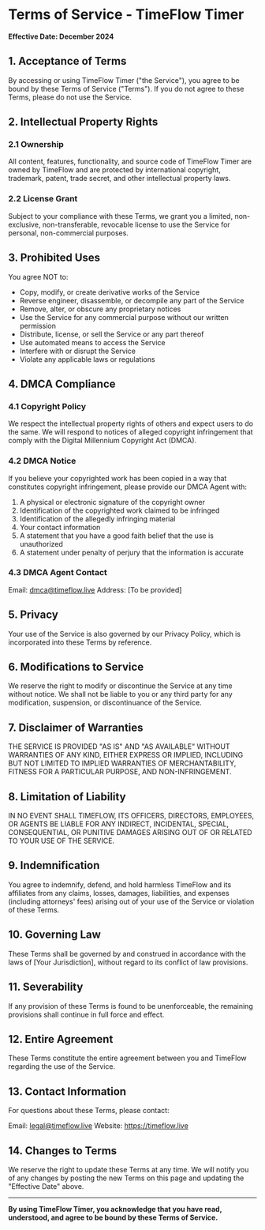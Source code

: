 # Terms of Service - TimeFlow Timer

**Effective Date: December 2024**

## 1. Acceptance of Terms

By accessing or using TimeFlow Timer ("the Service"), you agree to be bound by these Terms of Service ("Terms"). If you do not agree to these Terms, please do not use the Service.

## 2. Intellectual Property Rights

### 2.1 Ownership
All content, features, functionality, and source code of TimeFlow Timer are owned by TimeFlow and are protected by international copyright, trademark, patent, trade secret, and other intellectual property laws.

### 2.2 License Grant
Subject to your compliance with these Terms, we grant you a limited, non-exclusive, non-transferable, revocable license to use the Service for personal, non-commercial purposes.

## 3. Prohibited Uses

You agree NOT to:

- Copy, modify, or create derivative works of the Service
- Reverse engineer, disassemble, or decompile any part of the Service
- Remove, alter, or obscure any proprietary notices
- Use the Service for any commercial purpose without our written permission
- Distribute, license, or sell the Service or any part thereof
- Use automated means to access the Service
- Interfere with or disrupt the Service
- Violate any applicable laws or regulations

## 4. DMCA Compliance

### 4.1 Copyright Policy
We respect the intellectual property rights of others and expect users to do the same. We will respond to notices of alleged copyright infringement that comply with the Digital Millennium Copyright Act (DMCA).

### 4.2 DMCA Notice
If you believe your copyrighted work has been copied in a way that constitutes copyright infringement, please provide our DMCA Agent with:

1. A physical or electronic signature of the copyright owner
2. Identification of the copyrighted work claimed to be infringed
3. Identification of the allegedly infringing material
4. Your contact information
5. A statement that you have a good faith belief that the use is unauthorized
6. A statement under penalty of perjury that the information is accurate

### 4.3 DMCA Agent Contact
Email: dmca@timeflow.live
Address: [To be provided]

## 5. Privacy

Your use of the Service is also governed by our Privacy Policy, which is incorporated into these Terms by reference.

## 6. Modifications to Service

We reserve the right to modify or discontinue the Service at any time without notice. We shall not be liable to you or any third party for any modification, suspension, or discontinuance of the Service.

## 7. Disclaimer of Warranties

THE SERVICE IS PROVIDED "AS IS" AND "AS AVAILABLE" WITHOUT WARRANTIES OF ANY KIND, EITHER EXPRESS OR IMPLIED, INCLUDING BUT NOT LIMITED TO IMPLIED WARRANTIES OF MERCHANTABILITY, FITNESS FOR A PARTICULAR PURPOSE, AND NON-INFRINGEMENT.

## 8. Limitation of Liability

IN NO EVENT SHALL TIMEFLOW, ITS OFFICERS, DIRECTORS, EMPLOYEES, OR AGENTS BE LIABLE FOR ANY INDIRECT, INCIDENTAL, SPECIAL, CONSEQUENTIAL, OR PUNITIVE DAMAGES ARISING OUT OF OR RELATED TO YOUR USE OF THE SERVICE.

## 9. Indemnification

You agree to indemnify, defend, and hold harmless TimeFlow and its affiliates from any claims, losses, damages, liabilities, and expenses (including attorneys' fees) arising out of your use of the Service or violation of these Terms.

## 10. Governing Law

These Terms shall be governed by and construed in accordance with the laws of [Your Jurisdiction], without regard to its conflict of law provisions.

## 11. Severability

If any provision of these Terms is found to be unenforceable, the remaining provisions shall continue in full force and effect.

## 12. Entire Agreement

These Terms constitute the entire agreement between you and TimeFlow regarding the use of the Service.

## 13. Contact Information

For questions about these Terms, please contact:

Email: legal@timeflow.live
Website: https://timeflow.live

## 14. Changes to Terms

We reserve the right to update these Terms at any time. We will notify you of any changes by posting the new Terms on this page and updating the "Effective Date" above.

---

**By using TimeFlow Timer, you acknowledge that you have read, understood, and agree to be bound by these Terms of Service.**
